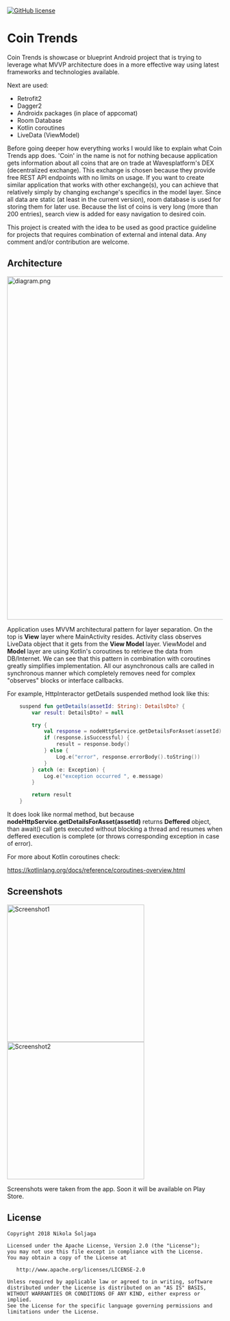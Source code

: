 [![GitHub license](https://img.shields.io/badge/license-Apache%20License%202.0-blue.svg?style=flat)](http://www.apache.org/licenses/LICENSE-2.0)

# Coin Trends
Coin Trends is showcase or blueprint Android project that is trying to leverage what MVVP architecture does in a more effective way using latest frameworks and technologies available. 

Next are used:

- Retrofit2
- Dagger2 
- Androidx packages (in place of appcomat)
- Room Database
- Kotlin coroutines
- LiveData (ViewModel)

Before going deeper how everything works I would like to explain what Coin Trends app does. 'Coin' in the name is not for nothing because application gets information about all coins that are on trade at Wavesplatform's DEX (decentralized exchange). This exchange is chosen because they provide free REST API endpoints with no limits on usage. If you want to create similar  application that works with other exchange(s), you can achieve that relatively simply by changing exchange's specifics in the model layer. Since all data are static (at least in the current version),  room database is used for storing them for later use. Because the list of coins is very long (more than 200 entries), search view is added for easy navigation to desired coin. 

This project is created with the idea to be used as good practice guideline for projects that requires combination of external and intenal data. Any comment and/or contribution are welcome.
   
## Architecture

<img src="img/diagram.png" alt="diagram.png" width="800"/>

Application uses MVVM architectural pattern for layer separation. On the top is **View** layer where MainActivity resides. Activity class observes LiveData object that it gets from the **View Model** layer. ViewModel and **Model** layer are using Kotlin's coroutines to retrieve the data from DB/Internet. We can see that this pattern in combination with coroutines greatly simplifies implementation. All our asynchronous calls are called in synchronous manner which completely removes need for complex "observes" blocks or interface callbacks.

For example, HttpInteractor getDetails suspended method look like this:

```kotlin
    suspend fun getDetails(assetId: String): DetailsDto? {
        var result: DetailsDto? = null

        try {
            val response = nodeHttpService.getDetailsForAsset(assetId).await()
            if (response.isSuccessful) {
                result = response.body()
            } else {
                Log.e("error", response.errorBody().toString())
            }
        } catch (e: Exception) {
            Log.e("exception occurred ", e.message)
        }

        return result
    }
```

It does look like normal method, but because **nodeHttpService.getDetailsForAsset(assetId)** returns **Deffered** object, than await() call gets executed without blocking a thread and resumes when deffered execution is complete (or throws corresponding exception in case of error).

For more about Kotlin coroutines check:

https://kotlinlang.org/docs/reference/coroutines-overview.html

## Screenshots 

<img src="img/Screenshot1.png" alt="Screenshot1" width="320"/>   <img src="img/Screenshot2.png" alt="Screenshot2" width="320"/>

Screenshots were taken from the app. Soon it will be available on Play Store.


## License

~~~
Copyright 2018 Nikola Šoljaga

Licensed under the Apache License, Version 2.0 (the "License");
you may not use this file except in compliance with the License.
You may obtain a copy of the License at

   http://www.apache.org/licenses/LICENSE-2.0

Unless required by applicable law or agreed to in writing, software
distributed under the License is distributed on an "AS IS" BASIS,
WITHOUT WARRANTIES OR CONDITIONS OF ANY KIND, either express or implied.
See the License for the specific language governing permissions and
limitations under the License.
~~~

